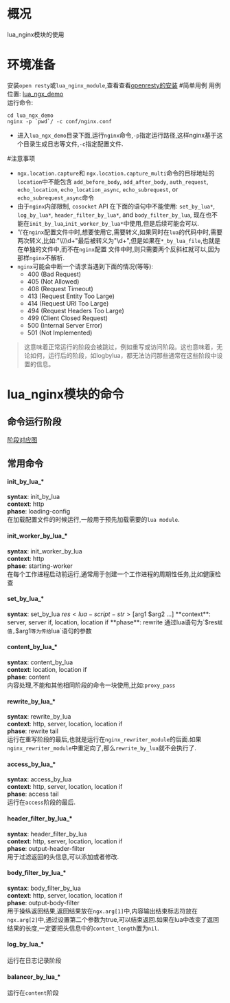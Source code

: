 # 概况
lua_nginx模块的使用
# 环境准备
安装`open resty`或`lua_nginx_module`,查看查看[openresty的安装](../安装教程/openresty安装.md)
#简单用例
用例位置: [lua_ngx_demo](../example/lua_ngx_demo)  
运行命令:
```
cd lua_ngx_demo
nginx -p `pwd`/ -c conf/nginx.conf
```
* 进入`lua_ngx_demo`目录下面,运行`nginx`命令,`-p`指定运行路径,这样nginx基于这个目录生成日志等文件,`-c`指定配置文件.

#注意事项
* `ngx.location.capture`和 `ngx.location.capture_multi`命令的目标地址的`location`中不能包含 `add_before_body`, `add_after_body`, `auth_request`, `echo_location`, `echo_location_async`, `echo_subrequest`, or `echo_subrequest_async`命令
* 由于`nginx`内部限制, `cosocket` API 在下面的语句中不能使用:  `set_by_lua*`, `log_by_lua*`, `header_filter_by_lua*`, and `body_filter_by_lua`, 现在也不能在`init_by_lua`,`init_worker_by_lua*`中使用,但是后续可能会可以.
* '\\'在`nginx`配置文件中时,想要使用它,需要转义,如果同时在`lua`的代码中时,需要两次转义,比如:"\\\\\\\\d+"最后被转义为"\\d+",但是如果在`*_by_lua_file`,也就是在单独的文件中,而不在`nginx`配置 文件中时,则只需要两个反斜杠就可以,因为那样`nginx`不解析.
* `nginx`可能会中断一个请求当遇到下面的情况(等等):
    * 400 (Bad Request)
    * 405 (Not Allowed)
    * 408 (Request Timeout)
    * 413 (Request Entity Too Large)
    * 414 (Request URI Too Large)
    * 494 (Request Headers Too Large)
    * 499 (Client Closed Request)
    * 500 (Internal Server Error)
    * 501 (Not Implemented)
> 这意味着正常运行的阶段会被跳过，例如重写或访问阶段。这也意味着，无论如何，运行后的阶段，如logbylua，都无法访问那些通常在这些阶段中设置的信息。

# lua_nginx模块的命令
## 命令运行阶段
[阶段对应图](lua_nginx_命令执行阶段.png)
## 常用命令
#### init_by_lua_*
**syntax**: init_by_lua <lua-script-str>   
**context**: http  
**phase**: loading-config  
在加载配置文件的时候运行,一般用于预先加载需要的`lua module`.
#### init_worker_by_lua_*
**syntax**: init_worker_by_lua <lua-script-str>   
**context**: http    
**phase**:  starting-worker  
在每个工作进程启动前运行,通常用于创建一个工作进程的周期性任务,比如健康检查
#### set_by_lua_*
**syntax**: set_by_lua $res <lua-script-str> [$arg1 $arg2 ...]   
**context**: server, server if, location, location if    
**phase**:  rewrite  
通过lua语句为`$res`赋值,`$arg1`等为传给`lua`语句的参数
#### content_by_lua_*
**syntax**: content_by_lua <lua-script-str>   
**context**: location, location if    
**phase**:  content  
内容处理,不能和其他相同阶段的命令一块使用,比如:`proxy_pass`
#### rewrite_by_lua_*
**syntax**: rewrite_by_lua <lua-script-str>   
**context**: http, server, location, location if    
**phase**:  rewrite tail  
运行在重写阶段的最后,也就是运行在`nginx_rewriter_module`的后面.如果`nginx_rewriter_module`中重定向了,那么`rewrite_by_lua`就不会执行了.
#### access_by_lua_*
**syntax**:  access_by_lua <lua-script-str>   
**context**:  http, server, location, location if    
**phase**:  access tail  
运行在`access`阶段的最后.
#### header_filter_by_lua_*
**syntax**:  header_filter_by_lua <lua-script-str>   
**context**:   http, server, location, location if    
**phase**:  output-header-filter  
用于过滤返回的头信息,可以添加或者修改.
#### body_filter_by_lua_*
**syntax**:   body_filter_by_lua <lua-script-str>   
**context**:   http, server, location, location if    
**phase**:   output-body-filter  
用于操纵返回结果,返回结果放在`ngx.arg[1]`中,内容输出结束标志符放在`ngx.arg[2]`中,通过设置第二个参数为true,可以结束返回.如果在lua中改变了返回结果的长度,一定要把头信息中的`content_length`置为`nil`.

#### log_by_lua_*
运行在日志记录阶段
#### balancer_by_lua_*
运行在`content`阶段